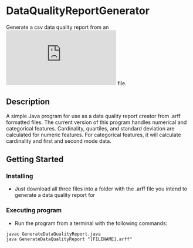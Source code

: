 # DataQualityReportGenerator

Generate a csv data quality report from an ![.arff](https://www.cs.waikato.ac.nz/ml/weka/arff.html) file.

## Description

A simple Java program for use as a data quality report creator from .arff formatted files. The current version of this program handles numerical and categorical features. Cardinality, quartiles, and standard deviation are calculated for numeric features. For categorical features, it will calculate cardinality and first and second mode data.

## Getting Started

### Installing

* Just download all three files into a folder with the .arff file you intend to generate a data quality report for

### Executing program

* Run the program from a terminal with the following commands:
```
javac GenerateDataQualityReport.java
java GenerateDataQualityReport "[FILENAME].arff"
```
